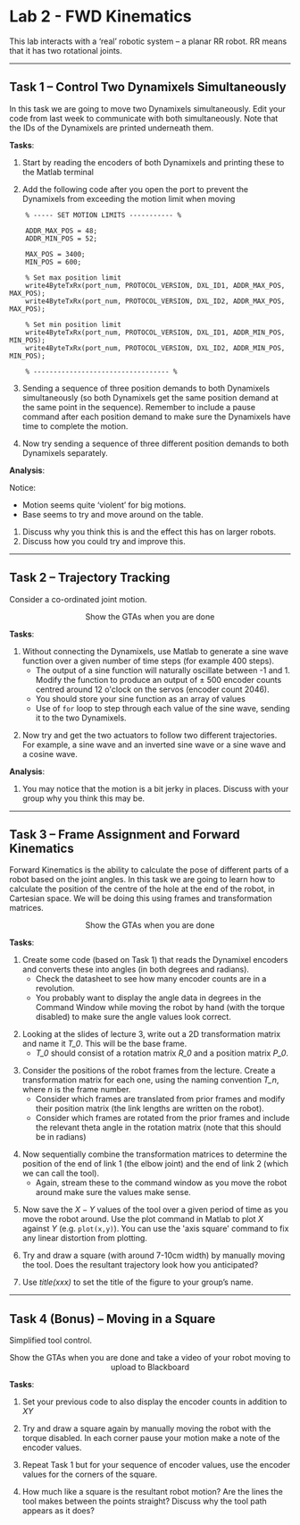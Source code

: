 # Lab 2 - FWD Kinematics

This lab interacts with a ‘real’ robotic system – a planar RR robot. RR means  that it has two rotational joints.

---

## Task 1 – Control Two Dynamixels Simultaneously 

In this task we are going to move two Dynamixels simultaneously. Edit your code from last week to communicate with both simultaneously. Note that the IDs of the Dynamixels are printed underneath them. 

**Tasks**:
1. Start by reading the encoders of both Dynamixels and printing these to the Matlab terminal  

<par>

2. Add the following code after you open the port to prevent the Dynamixels from exceeding the motion limit when moving
```
    % ----- SET MOTION LIMITS ----------- % 
    
    ADDR_MAX_POS = 48; 
    ADDR_MIN_POS = 52; 
    
    MAX_POS = 3400; 
    MIN_POS = 600; 
    
    % Set max position limit 
    write4ByteTxRx(port_num, PROTOCOL_VERSION, DXL_ID1, ADDR_MAX_POS, MAX_POS); 
    write4ByteTxRx(port_num, PROTOCOL_VERSION, DXL_ID2, ADDR_MAX_POS, MAX_POS); 
    
    % Set min position limit 
    write4ByteTxRx(port_num, PROTOCOL_VERSION, DXL_ID1, ADDR_MIN_POS, MIN_POS); 
    write4ByteTxRx(port_num, PROTOCOL_VERSION, DXL_ID2, ADDR_MIN_POS, MIN_POS); 
    
    % ---------------------------------- % 
```
3. Sending a sequence of three position demands to both Dynamixels simultaneously (so both Dynamixels get the same position demand at the same point in the sequence). Remember to include a pause command after each position demand to make sure the Dynamixels have time to complete the motion. 

<par>

4. Now try sending a sequence of three different position demands to both Dynamixels separately.  

**Analysis**: 

Notice:
 - Motion seems quite ‘violent’ for big motions.
 - Base seems to try and move around on the table.

1. Discuss why you think this is and the effect this has on larger robots.
2. Discuss how you could try and improve this.

---

## Task 2 – Trajectory Tracking 

Consider a co-ordinated joint motion.

<center>
    Show the GTAs when you are done
</center>

**Tasks**:
1.  Without connecting the Dynamixels, use Matlab to generate a sine wave function over a given number of time steps (for example 400 steps). 
    - The output of a sine function will naturally oscillate between -1 and 1. Modify the function to produce an output of $\pm$ 500 encoder counts centred around 12 o'clock on the servos (encoder count 2046).  
    - You should store your sine function as an array of values
    -  Use of `for` loop to step through each value of the sine wave, sending it to the two Dynamixels.

<par>

2.  Now try and get the two actuators to follow two different trajectories. For example, a sine wave and an inverted sine wave or a sine wave and a cosine wave. 

**Analysis**: 
1.  You may notice that the motion is a bit jerky in places. Discuss with your group why you think this may be.
---

## Task 3 – Frame Assignment and Forward Kinematics  

Forward Kinematics is the ability to calculate the pose of different parts of a robot based on the joint 
angles. In this task we are going to learn how to calculate the position of the centre of the hole at 
the end of the robot, in Cartesian space. We will be doing this using frames and transformation 
matrices. 

<center>
    Show the GTAs when you are done
</center>

**Tasks**:
1. Create some code (based on Task 1) that reads the Dynamixel encoders and converts these into angles (in both degrees and radians). 
   - Check the datasheet to see how many encoder counts are in a revolution. 
   - You probably want to display the angle data in degrees in the Command Window while moving the robot by hand (with the torque disabled) to make sure the angle values look correct. 

<par>

2. Looking at the slides of lecture 3, write out a 2D transformation matrix and name it *T_0*. This will be the base frame. 
    - *T_0* should consist of a rotation matrix *R_0* and a position matrix *P_0*. 

<par> 

3. Consider the positions of the robot frames from the lecture. Create a transformation matrix for each one, using the naming convention *T_n*, where *n* is the frame number.
    - Consider which frames are translated from prior frames and modify their position matrix (the link lengths are written on the robot).  
    - Consider which frames are rotated from the prior frames and include the relevant theta angle in the rotation matrix (note that this should be in radians) 

<par>

4. Now sequentially combine the transformation matrices to determine the position of the end of link 1 (the elbow joint) and the end of link 2 (which we can call the tool). 
    - Again, stream these to the command window as you move the robot around make sure the values make sense.

<par>

5.  Now save the $X-Y$ values of the tool over a given period of time as you move the robot around. Use the plot command in Matlab to plot $X$ against $Y$ (e.g. `plot(x,y)`). You can use the 'axis square' command to fix any linear distortion from plotting.  

<par>

6. Try and draw a square (with around 7-10cm width) by manually moving the tool. Does the resultant trajectory look how you anticipated?  

<par>

7. Use *title(xxx)* to set the title of the figure to your group’s name.


---

## Task 4 (Bonus) – Moving in a Square 

Simplified tool control.

<center>
    Show the GTAs when you are done and take a video of your robot moving to upload to Blackboard
</center>

**Tasks**:
1. Set your previous code to also display the encoder counts in addition to $XY$
   
<par>

2. Try and draw a square again by manually moving the robot with the torque disabled. In each corner pause your motion make a note of the encoder values.  

<par>

3. Repeat Task 1 but for your sequence of encoder values, use the encoder values for the corners of the square.

<par>

4. How much like a square is the resultant robot motion? Are the lines the tool makes between the points straight? Discuss why the tool path appears as it does? 

